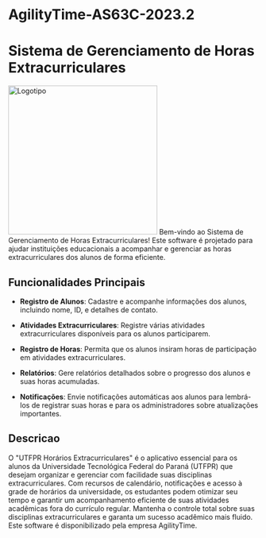 # AgilityTime-AS63C-2023.2
# Sistema de Gerenciamento de Horas Extracurriculares
<img src="https://thumbs.dreamstime.com/b/%C3%ADcone-r%C3%A1pido-logo-design-element-do-tempo-da-velocidade-97568493.jpg" width="300" alt="Logotipo">
Bem-vindo ao Sistema de Gerenciamento de Horas Extracurriculares! Este software é projetado para ajudar instituições educacionais a acompanhar e gerenciar as horas extracurriculares dos alunos de forma eficiente.

## Funcionalidades Principais

- **Registro de Alunos**: Cadastre e acompanhe informações dos alunos, incluindo nome, ID, e detalhes de contato.

- **Atividades Extracurriculares**: Registre várias atividades extracurriculares disponíveis para os alunos participarem.

- **Registro de Horas**: Permita que os alunos insiram horas de participação em atividades extracurriculares.

- **Relatórios**: Gere relatórios detalhados sobre o progresso dos alunos e suas horas acumuladas.

- **Notificações**: Envie notificações automáticas aos alunos para lembrá-los de registrar suas horas e para os administradores sobre atualizações importantes.

## Descricao

O "UTFPR Horários Extracurriculares" é o aplicativo essencial para os alunos da Universidade Tecnológica Federal do Paraná (UTFPR) que desejam organizar e gerenciar com facilidade suas disciplinas extracurriculares. Com recursos de calendário, notificações e acesso à grade de horários da universidade, os estudantes podem otimizar seu tempo e garantir um acompanhamento eficiente de suas atividades acadêmicas fora do currículo regular. Mantenha o controle total sobre suas disciplinas extracurriculares e garanta um sucesso acadêmico mais fluido. Este software é disponibilizado pela empresa AgilityTime.
